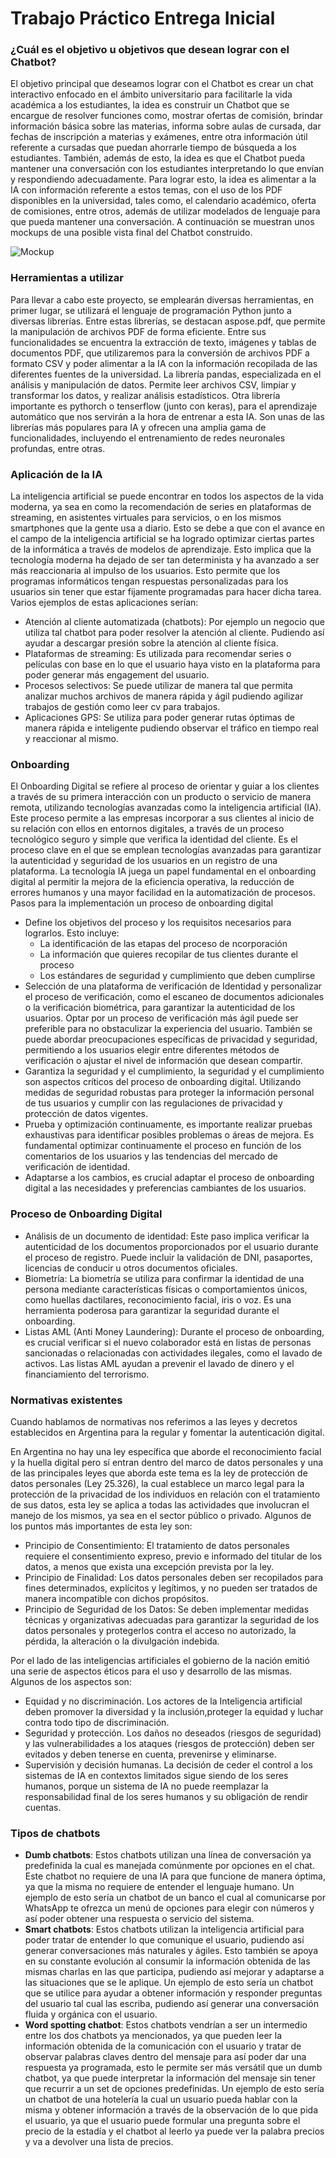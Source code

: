# Trabajo Práctico Entrega Inicial

### ¿Cuál es el objetivo u objetivos que desean lograr con el Chatbot?
El objetivo principal que deseamos lograr con el Chatbot es crear un chat interactivo enfocado en el ámbito universitario para facilitarle la vida académica a los estudiantes, la idea es construir un Chatbot que se encargue de resolver funciones como, mostrar ofertas de comisión, brindar información básica sobre las materias, informa sobre aulas de cursada, dar fechas de inscripción a materias y exámenes, entre otra información útil referente a cursadas que puedan ahorrarle tiempo de búsqueda a los estudiantes. También, además de esto, la idea es que el Chatbot pueda mantener una conversación con los estudiantes interpretando lo que envían y respondiendo adecuadamente.
Para lograr esto, la idea es alimentar a la IA con información referente a estos temas, con el uso de los PDF disponibles en la universidad, tales como, el calendario académico, oferta de comisiones, entre otros, además de utilizar modelados de lenguaje para que pueda mantener una conversación.
A continuación se muestran unos mockups de una posible vista final del Chatbot construido.

![Mockup](../img/mockup.png)

### Herramientas a utilizar
Para llevar a cabo este proyecto, se emplearán diversas herramientas, en primer lugar, se utilizará el lenguaje de programación Python junto a diversas librerías. Entre estas librerías, se destacan aspose.pdf, que permite la manipulación de archivos PDF de forma eficiente. Entre sus funcionalidades se encuentra la extracción de texto, imágenes y tablas de documentos PDF, que utilizaremos para la conversión de archivos PDF a formato CSV y poder alimentar a la IA con la información recopilada de las diferentes fuentes de la universidad. La librería pandas, especializada en el análisis y manipulación de datos. Permite leer archivos CSV, limpiar y transformar los datos, y realizar análisis estadísticos. Otra librería importante es pythorch o tenserflow (junto con keras), para el aprendizaje automático que nos servirán a la hora de entrenar a esta IA. Son unas de las librerías más populares para IA y ofrecen una amplia gama de funcionalidades, incluyendo el entrenamiento de redes neuronales profundas, entre otras.

### Aplicación de la IA
La inteligencia artificial se puede encontrar en todos los aspectos de la vida moderna, ya sea en como la recomendación de series en plataformas de streaming, en asistentes virtuales para servicios, o en los mismos smartphones que la gente usa a diario. Esto se debe a que con el avance en el campo de la inteligencia artificial se ha logrado optimizar ciertas partes de la informática a través de modelos de aprendizaje. Esto implica que la tecnología moderna ha dejado de ser tan determinista y ha avanzado a ser más reaccionaria al impulso de los usuarios. Esto permite que los programas informáticos tengan respuestas personalizadas para los usuarios sin tener que estar fijamente programadas para hacer dicha tarea.
Varios ejemplos de estas aplicaciones serían:
- Atención al cliente automatizada (chatbots): Por ejemplo un negocio que utiliza tal chatbot para poder resolver la atención 
al cliente. Pudiendo así ayudar a descargar presión sobre la atención al cliente física.
- Plataformas de streaming: Es utilizada para recomendar series o películas con base en lo que el usuario haya visto en la plataforma para poder generar más engagement del usuario.
- Procesos selectivos: Se puede utilizar de manera tal que permita analizar muchos archivos de manera rápida y ágil pudiendo agilizar trabajos de gestión como leer cv para trabajos.
- Aplicaciones GPS: Se utiliza para poder generar rutas óptimas de manera rápida e inteligente pudiendo observar el tráfico en tiempo real y reaccionar al mismo.

### Onboarding
El Onboarding Digital se refiere al proceso de orientar y guiar a los clientes a través de su primera interacción con un producto o servicio de manera remota, utilizando tecnologías avanzadas como la inteligencia artificial (IA). Este proceso permite a las empresas incorporar a sus clientes al inicio de su relación con ellos en entornos digitales, a través de un proceso tecnológico seguro y simple que verifica la identidad del cliente. Es el proceso clave en el que se emplean tecnologías avanzadas para garantizar la autenticidad y seguridad de los usuarios en un registro de una plataforma. 
La tecnología IA juega un papel fundamental en el onboarding digital al permitir la mejora de la eficiencia operativa, la reducción de errores humanos y una mayor facilidad en la automatización de procesos.
Pasos para la implementación un proceso de onboarding digital
- Define los objetivos del proceso y los requisitos necesarios para lograrlos. Esto incluye:
    - La identificación de las etapas del proceso de ncorporación
    - La información que quieres recopilar de tus clientes durante el proceso
    - Los estándares de seguridad y cumplimiento que deben cumplirse
- Selección de una plataforma de verificación de Identidad y personalizar el proceso de verificación, como el escaneo de documentos adicionales o la verificación biométrica, para garantizar la autenticidad de los usuarios. Optar por un proceso de verificación más ágil puede ser preferible para no obstaculizar la experiencia del usuario. También se puede abordar preocupaciones específicas de privacidad y seguridad, permitiendo a los usuarios elegir entre diferentes métodos de verificación o ajustar el nivel de información que desean compartir.
- Garantiza la seguridad y el cumplimiento, la seguridad y el cumplimiento son aspectos críticos del proceso de onboarding digital. Utilizando medidas de seguridad robustas para proteger la información personal de tus usuarios y cumplir con las regulaciones de privacidad y protección de datos vigentes.
- Prueba y optimización continuamente, es importante realizar pruebas exhaustivas para identificar posibles problemas o áreas de mejora. Es fundamental optimizar continuamente el proceso en función de los comentarios de los usuarios y las tendencias del mercado de verificación de identidad.
- Adaptarse a los cambios, es crucial adaptar el proceso de onboarding digital a las necesidades y preferencias cambiantes de los usuarios. 
### Proceso de Onboarding Digital
- Análisis de un documento de identidad: Este paso implica verificar la autenticidad de los documentos proporcionados por el usuario durante el proceso de registro. Puede incluir la validación de DNI, pasaportes, licencias de conducir u otros documentos oficiales.
- Biometría: La biometría se utiliza para confirmar la identidad de una persona mediante características físicas o comportamientos únicos, como huellas dactilares, reconocimiento facial, iris o voz. Es una herramienta poderosa para garantizar la seguridad durante el onboarding.
- Listas AML (Anti Money Laundering): Durante el proceso de onboarding, es crucial verificar si el nuevo colaborador está en listas de personas sancionadas o relacionadas con actividades ilegales, como el lavado de activos. Las listas AML ayudan a prevenir el lavado de dinero y el financiamiento del terrorismo.

### Normativas existentes
Cuando hablamos de normativas nos referimos a las leyes y decretos establecidos en Argentina para la regular y fomentar la autenticación digital.

En Argentina no hay una ley específica que aborde el reconocimiento facial y la huella digital pero sí entran dentro  del marco de datos personales y una de las principales leyes que aborda este tema es la ley de protección de datos personales (Ley 25.326), la cual establece un marco legal para la protección de la privacidad de los individuos en relación con el tratamiento de sus datos, esta ley se aplica a todas las actividades que involucran el manejo de los mismos, ya sea en el sector público o privado. Algunos de los puntos más importantes de esta ley son:

- Principio de Consentimiento: El tratamiento de datos personales requiere el consentimiento expreso, previo e informado del titular de los datos, a menos que exista una excepción prevista por la ley.
- Principio de Finalidad: Los datos personales deben ser recopilados para fines determinados, explícitos y legítimos, y no pueden ser tratados de manera incompatible con dichos propósitos.
- Principio de Seguridad de los Datos: Se deben implementar medidas técnicas y organizativas adecuadas para garantizar la seguridad de los datos personales y protegerlos contra el acceso no autorizado, la pérdida, la alteración o la divulgación indebida.

Por el lado de las inteligencias artificiales el gobierno de la nación emitió una serie de aspectos éticos para el uso y desarrollo de las mismas. Algunos de los aspectos son:
- Equidad y no discriminación. Los actores de la Inteligencia artificial deben promover la diversidad y la inclusión,proteger la equidad y luchar contra todo tipo de discriminación.
- Seguridad y protección. Los daños no deseados (riesgos de seguridad) y las vulnerabilidades a los ataques (riesgos de protección) deben ser evitados y deben tenerse en cuenta, prevenirse y eliminarse.
- Supervisión y decisión humanas. La decisión de ceder el control a los sistemas de IA en contextos limitados sigue siendo de los seres humanos, porque un sistema de IA no puede reemplazar la responsabilidad final de los seres humanos y su obligación de rendir cuentas.

### Tipos de chatbots

- __Dumb chatbots__: Estos chatbots utilizan una línea de conversación ya predefinida la cual es manejada comúnmente por opciones en el chat. Este chatbot no requiere de una IA para que funcione de manera óptima, ya que la misma no requiere de entender el lenguaje humano. Un ejemplo de esto sería un chatbot de un banco el cual al comunicarse por WhatsApp te ofrezca un menú de opciones para elegir con números y así poder obtener una respuesta o servicio del sistema.
- __Smart chatbots__: Estos chatbots utilizan la inteligencia artificial para poder tratar de entender lo que comunique el usuario, pudiendo así generar conversaciones más naturales y ágiles. Esto también se apoya en su constante evolución al consumir la información obtenida de las mismas charlas en las que participa, pudiendo así mejorar y adaptarse a las situaciones que se le aplique. Un ejemplo de esto sería un chatbot que se utilice para ayudar a obtener información y responder preguntas del usuario tal cual las escriba, pudiendo así generar una conversación fluida y orgánica con el usuario.
- __Word spotting chatbot__: Estos chatbots vendrían a ser un intermedio entre los dos chatbots ya mencionados, ya que pueden leer la información obtenida de la comunicación con el usuario y tratar de observar palabras claves dentro del mensaje para así poder dar una respuesta ya programada, esto le permite ser más versátil que un dumb chatbot, ya que puede interpretar la información del mensaje sin tener que recurrir a un set de opciones predefinidas. Un ejemplo de esto sería un chatbot de una hotelería la cual un usuario pueda hablar con la misma y obtener información a través de la observación de lo que pida el usuario, ya que el usuario puede formular una pregunta sobre el precio de la estadía y el chatbot al leerlo ya puede ver la palabra precios y va a devolver una lista de precios.
